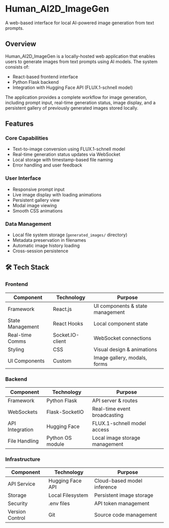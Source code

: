 # Human_AI2D_ImageGen

A web-based interface for local AI-powered image generation from text prompts.

## Overview

Human_AI2D_ImageGen is a locally-hosted web application that enables users to generate images from text prompts using AI models. The system consists of:

- React-based frontend interface
- Python Flask backend
- Integration with Hugging Face API (FLUX.1-schnell model)

The application provides a complete workflow for image generation, including prompt input, real-time generation status, image display, and a persistent gallery of previously generated images stored locally.

## Features

### Core Capabilities
- Text-to-image conversion using FLUX.1-schnell model
- Real-time generation status updates via WebSocket
- Local storage with timestamp-based file naming
- Error handling and user feedback

### User Interface
- Responsive prompt input
- Live image display with loading animations
- Persistent gallery view
- Modal image viewing
- Smooth CSS animations

### Data Management
- Local file system storage (`generated_images/` directory)
- Metadata preservation in filenames
- Automatic image history loading
- Cross-session persistence

## 🛠️ Tech Stack

### **Frontend**
| Component        | Technology       | Purpose                          |
|------------------|------------------|----------------------------------|
| Framework        | React.js         | UI components & state management |
| State Management | React Hooks      | Local component state            |
| Real-time Comms  | Socket.IO-client | WebSocket connections            |
| Styling          | CSS              | Visual design & animations       |
| UI Components    | Custom           | Image gallery, modals, forms     |

### **Backend**
| Component        | Technology       | Purpose                          |
|------------------|------------------|----------------------------------|
| Framework        | Python Flask     | API server & routes              |
| WebSockets       | Flask-SocketIO   | Real-time event broadcasting     |
| API Integration  | Hugging Face     | FLUX.1-schnell model access      |
| File Handling    | Python OS module | Local image storage management   |

### **Infrastructure**
| Component        | Technology       | Purpose                          |
|------------------|------------------|----------------------------------|
| API Service      | Hugging Face API | Cloud-based model inference      |
| Storage          | Local Filesystem | Persistent image storage         |
| Security         | .env files       | API token management             |
| Version Control  | Git              | Source code management           |

